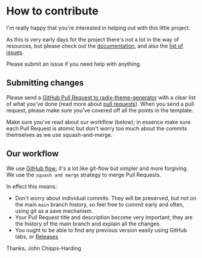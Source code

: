 # How to contribute

I'm really happy that you're interested in helping out with this little project.

As this is very early days for the project there's not a lot in the way of resources, but please check out the [documentation](./README.md), and also the [list of issues](https://github.com/digitaljohn/radix-theme-generator/issues).

Please submit an issue if you need help with anything.

## Submitting changes

Please send a
[GitHub Pull Request to radix-theme-generator](https://github.com/digitaljohn/radix-theme-generator/pull/new/main) with a clear list of what you've done (read more about [pull requests](https://help.github.com/en/articles/about-pull-requests)). When you send a pull request, please make sure you've covered off all the points in the template.

Make sure you've read about our workflow (below); in essence make sure each Pull Request is atomic but don't worry too much about the commits themselves as we use squash-and-merge.

## Our workflow

We use [GitHub flow](https://guides.github.com/introduction/flow/); it's a lot like git-flow but simpler and more forgiving. We use the `squash and merge` strategy to merge Pull Requests.

In effect this means:

- Don't worry about individual commits. They will be preserved, but not on the main `main` branch history, so feel free to commit early and often, using git as a save mechanism.
- Your Pull Request title and description become very important; they are the history of the main branch and explain all the changes.
- You ought to be able to find any previous version easily using GitHub tabs, or [Releases](https://github.com/digitaljohn/radix-theme-generator/releases)

Thanks, John Chipps-Harding
